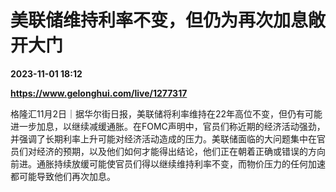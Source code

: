 # 美联储维持利率不变，但仍为再次加息敞开大门

**2023-11-01 18:12**

**https://www.gelonghui.com/live/1277317**

格隆汇11月2日｜据华尔街日报，美联储将利率维持在22年高位不变，但仍有可能进一步加息，以继续减缓通胀。在FOMC声明中，官员们称近期的经济活动强劲，并强调了长期利率上升可能对经济活动造成的压力。美联储面临的大问题集中在官员们对经济的预期，以及他们如何才能得出结论，他们正在朝着正确或错误的方向前进。通胀持续放缓可能使官员们得以继续维持利率不变，而物价压力的任何加速都可能导致他们再次加息。